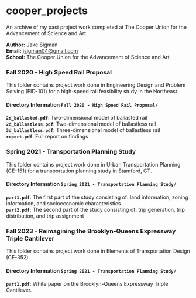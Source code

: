 # cooper_projects
An archive of my past project work completed at The Cooper Union for the Advancement of Science and Art.

**Author:** Jake Sigman  
**Email:** <jsigman04@gmail.com>  
**School:** The Cooper Union for the Advancement of Science and Art  

### Fall 2020 - High Speed Rail Proposal
This folder contains project work done in Engineering Design and Problem Solving (EID-101) for a high-speed rail feasibility study in the Northeast.

#### Directory Information `Fall 2020 - High Speed Rail Proposal/`
**`2d_ballasted.pdf`**: Two-dimensional model of ballasted rail   
**`2d_ballastless.pdf`**: Two-dimensional model of ballastless rail   
**`3d_ballastless.pdf`**: Three-dimensional model of ballastless rail   
**`report.pdf`**: Full report on findings   

### Spring 2021 - Transportation Planning Study
This folder contains project work done in Urban Transportation Planning (CE-151) for a transportation planning study in Stamford, CT.

#### Directory Information `Spring 2021 - Transportation Planning Study/`
**`part1.pdf`**: The first part of the study consisting of: land information, zoning information, and socioeconomic characteristics    
**`part2.pdf`**: The second part of the study consisting of: trip generation, trip distribution, and trip assignment    

### Fall 2023 - Reimagining the Brooklyn-Queens Expressway Triple Cantilever
This folder contains project work done in Elements of Transportation Design (CE-352).

#### Directory Information `Spring 2021 - Transportation Planning Study/`
**`part1.pdf`**: White paper on the Brooklyn-Queens Expressway Triple Cantilever. 